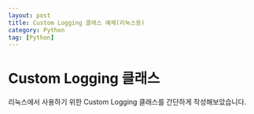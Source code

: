 ```yaml
---
layout: post
title: Custom Logging 클래스 예제(리눅스용)
category: Python
tag: [Python]
---
```

# Custom Logging 클래스

리눅스에서 사용하기 위한 Custom Logging 클래스를 간단하게 작성해보았습니다.
